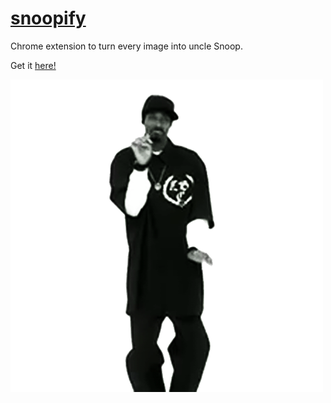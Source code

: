 # [snoopify](http://goo.gl/45H3cQ)
Chrome extension to turn every image into uncle Snoop.

Get it [here!](http://goo.gl/45H3cQ)

![](res/snoop_square.gif)
